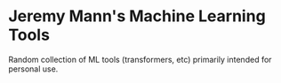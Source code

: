 # Jeremy Mann's Machine Learning Tools


Random collection of ML tools (transformers, etc) primarily intended for personal use.



